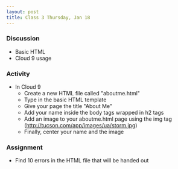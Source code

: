 ```yaml
---
layout: post
title: Class 3 Thursday, Jan 18
---
```


### Discussion

* Basic HTML
* Cloud 9 usage

### Activity

* In Cloud 9
  * Create a new HTML file called "aboutme.html"
  * Type in the basic HTML template
  * Give your page the title "About Me"
  * Add your name inside the body tags wrapped in h2 tags
  * Add an image to your aboutme.html page using the img tag (http://tucson.com/app/images/ua/storm.jpg)
  * Finally, center your name and the image

### Assignment

* Find 10 errors in the HTML file that will be handed out
